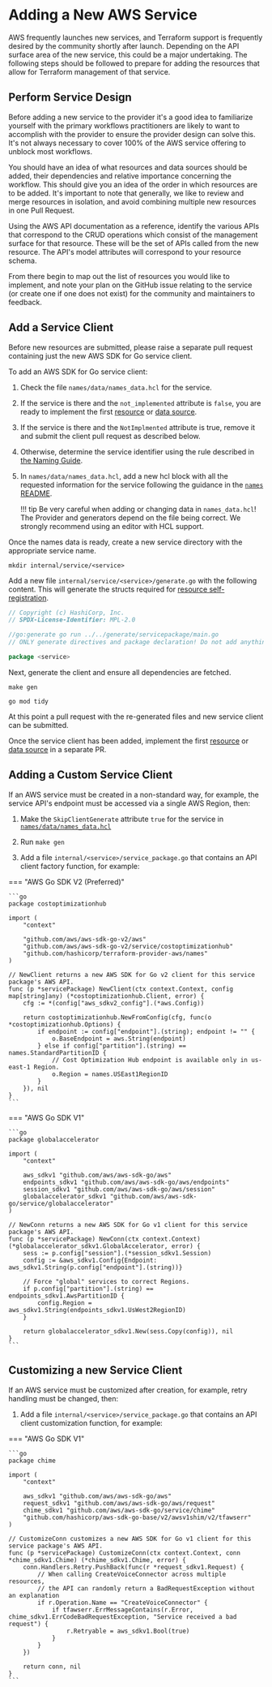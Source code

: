 <!-- markdownlint-configure-file { "code-block-style": false } -->
# Adding a New AWS Service

AWS frequently launches new services, and Terraform support is frequently desired by the community shortly after launch. Depending on the API surface area of the new service, this could be a major undertaking. The following steps should be followed to prepare for adding the resources that allow for Terraform management of that service.

## Perform Service Design

Before adding a new service to the provider it's a good idea to familiarize yourself with the primary workflows practitioners are likely to want to accomplish with the provider to ensure the provider design can solve this. It's not always necessary to cover 100% of the AWS service offering to unblock most workflows.

You should have an idea of what resources and data sources should be added, their dependencies and relative importance concerning the workflow. This should give you an idea of the order in which resources are to be added. It's important to note that generally, we like to review and merge resources in isolation, and avoid combining multiple new resources in one Pull Request.

Using the AWS API documentation as a reference, identify the various APIs that correspond to the CRUD operations which consist of the management surface for that resource. These will be the set of APIs called from the new resource. The API's model attributes will correspond to your resource schema.

From there begin to map out the list of resources you would like to implement, and note your plan on the GitHub issue relating to the service (or create one if one does not exist) for the community and maintainers to feedback.

## Add a Service Client

Before new resources are submitted, please raise a separate pull request containing just the new AWS SDK for Go service client.

To add an AWS SDK for Go service client:

1. Check the file `names/data/names_data.hcl` for the service.

1. If the service is there and the `not_implemented` attribute is `false`, you are ready to implement the first [resource](./add-a-new-resource.md) or [data source](./add-a-new-datasource.md).

1. If the service is there and the `NotImplmented` attribute is true, remove it and submit the client pull request as described below.

1. Otherwise, determine the service identifier using the rule described in [the Naming Guide](naming.md#service-identifier).

1. In `names/data/names_data.hcl`, add a new hcl block with all the requested information for the service following the guidance in the [`names` README](https://github.com/hashicorp/terraform-provider-aws/blob/main/names/README.md).

    !!! tip
        Be very careful when adding or changing data in `names_data.hcl`!
        The Provider and generators depend on the file being correct.
        We strongly recommend using an editor with HCL support.

Once the names data is ready, create a new service directory with the appropriate service name.

```console
mkdir internal/service/<service>
```

Add a new file `internal/service/<service>/generate.go` with the following content. This will generate the structs required for [resource self-registration](./add-a-new-resource.md#register-resource-to-the-provider).

```go
// Copyright (c) HashiCorp, Inc.
// SPDX-License-Identifier: MPL-2.0

//go:generate go run ../../generate/servicepackage/main.go
// ONLY generate directives and package declaration! Do not add anything else to this file.

package <service>
```

Next, generate the client and ensure all dependencies are fetched.

```console
make gen
```

```console
go mod tidy
```

At this point a pull request with the re-generated files and new service client can be submitted.

Once the service client has been added, implement the first [resource](./add-a-new-resource.md) or [data source](./add-a-new-datasource.md) in a separate PR.

## Adding a Custom Service Client

If an AWS service must be created in a non-standard way, for example, the service API's endpoint must be accessed via a single AWS Region, then:

1. Make the `SkipClientGenerate` attribute `true` for the service in [`names/data/names_data.hcl`](https://github.com/hashicorp/terraform-provider-aws/blob/main/names/README.md)

1. Run `make gen`

1. Add a file `internal/<service>/service_package.go` that contains an API client factory function, for example:

=== "AWS Go SDK V2 (Preferred)"

    ```go
    package costoptimizationhub

    import (
        "context"

        "github.com/aws/aws-sdk-go-v2/aws"
        "github.com/aws/aws-sdk-go-v2/service/costoptimizationhub"
        "github.com/hashicorp/terraform-provider-aws/names"
    )

    // NewClient returns a new AWS SDK for Go v2 client for this service package's AWS API.
    func (p *servicePackage) NewClient(ctx context.Context, config map[string]any) (*costoptimizationhub.Client, error) {
        cfg := *(config["aws_sdkv2_config"].(*aws.Config))

        return costoptimizationhub.NewFromConfig(cfg, func(o *costoptimizationhub.Options) {
            if endpoint := config["endpoint"].(string); endpoint != "" {
                o.BaseEndpoint = aws.String(endpoint)
            } else if config["partition"].(string) == names.StandardPartitionID {
                // Cost Optimization Hub endpoint is available only in us-east-1 Region.
                o.Region = names.USEast1RegionID
            }
        }), nil
    }
    ```

=== "AWS Go SDK V1"

    ```go
    package globalaccelerator
    
    import (
        "context"
    
        aws_sdkv1 "github.com/aws/aws-sdk-go/aws"
        endpoints_sdkv1 "github.com/aws/aws-sdk-go/aws/endpoints"
        session_sdkv1 "github.com/aws/aws-sdk-go/aws/session"
        globalaccelerator_sdkv1 "github.com/aws/aws-sdk-go/service/globalaccelerator"
    )
    
    // NewConn returns a new AWS SDK for Go v1 client for this service package's AWS API.
    func (p *servicePackage) NewConn(ctx context.Context) (*globalaccelerator_sdkv1.GlobalAccelerator, error) {
        sess := p.config["session"].(*session_sdkv1.Session)
        config := &aws_sdkv1.Config{Endpoint: aws_sdkv1.String(p.config["endpoint"].(string))}
    
        // Force "global" services to correct Regions.
        if p.config["partition"].(string) == endpoints_sdkv1.AwsPartitionID {
            config.Region = aws_sdkv1.String(endpoints_sdkv1.UsWest2RegionID)
        }
    
        return globalaccelerator_sdkv1.New(sess.Copy(config)), nil
    }
    ```

## Customizing a new Service Client

If an AWS service must be customized after creation, for example, retry handling must be changed, then:

1. Add a file `internal/<service>/service_package.go` that contains an API client customization function, for example:

=== "AWS Go SDK V1"

    ```go
    package chime
    
    import (
    	"context"
    
    	aws_sdkv1 "github.com/aws/aws-sdk-go/aws"
    	request_sdkv1 "github.com/aws/aws-sdk-go/aws/request"
    	chime_sdkv1 "github.com/aws/aws-sdk-go/service/chime"
    	"github.com/hashicorp/aws-sdk-go-base/v2/awsv1shim/v2/tfawserr"
    )
    
    // CustomizeConn customizes a new AWS SDK for Go v1 client for this service package's AWS API.
    func (p *servicePackage) CustomizeConn(ctx context.Context, conn *chime_sdkv1.Chime) (*chime_sdkv1.Chime, error) {
    	conn.Handlers.Retry.PushBack(func(r *request_sdkv1.Request) {
    		// When calling CreateVoiceConnector across multiple resources,
    		// the API can randomly return a BadRequestException without an explanation
    		if r.Operation.Name == "CreateVoiceConnector" {
    			if tfawserr.ErrMessageContains(r.Error, chime_sdkv1.ErrCodeBadRequestException, "Service received a bad request") {
    				r.Retryable = aws_sdkv1.Bool(true)
    			}
    		}
    	})
    
    	return conn, nil
    }
    ```
